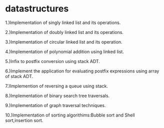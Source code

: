 # datastructures
1.)Implementation of singly linked list and its operations.

2.)Implementation of doubly linked list and its operations.

3.)Implementation of circular linked list and its operation.

4.)Implementation of polynomial addition using linked list.

5.)Infix to postfix conversion using stack ADT.

6.)Implement the application for evaluating postfix expressions using array of stack ADT.

7.)Implemention of reversing a queue using stack.

8.)Implementation of binary search tree traversals.

9.)Implementation of graph traversal techniques.

10.)Implementation of sorting algorithims:Bubble sort and Shell sort,insertion sort.